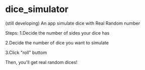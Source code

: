 # dice_simulator
(still developing) An app simulate dice with Real Random number 

Steps:
1.Decide the number of sides your dice has

2.Decide the number of dice you want to simulate

3.Click "roll" buttom

Then, you'll get real random dices!
